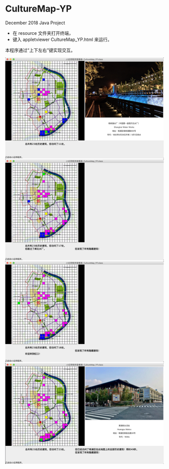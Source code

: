 # CultureMap-YP
December 2018 Java Project

* 在 resource 文件夹打开终端，
* 键入 appletviewer CultureMap_YP.html 来运行。

本程序通过“上下左右”键实现交互。

<div align=center><img src="https://github.com/abcd2357/CultureMap-YP/blob/master/resource/sample1.png" width="600" alt="示例一：访问蓝标建筑"/></div>

<div align=center><img src="https://github.com/abcd2357/CultureMap-YP/blob/master/resource/sample2.png" width="600" alt="示例二：访问隐藏建筑"/></div>

<div align=center><img src="https://github.com/abcd2357/CultureMap-YP/blob/master/resource/sample3.png" width="600" alt="示例三：访问越过本区"/></div>

<div align=center><img src="https://github.com/abcd2357/CultureMap-YP/blob/master/resource/sample4.png" width="600" alt="示例四：完成全部访问"/></div>


